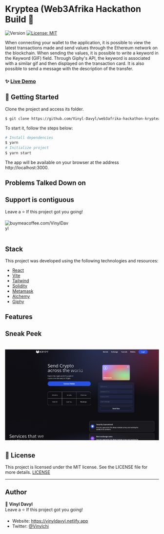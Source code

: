 # Kryptea (Web3Afrika Hackathon Build 💬

<p>
  <img alt="Version" src="https://img.shields.io/badge/version-1.0.1-blue.svg?cacheSeconds=2592000" />
  <a href="#" target="_blank">
    <img alt="License: MIT" src="https://img.shields.io/badge/License-MIT-red.svg" />
  </a>
</p>

When connecting your wallet to the application, it is possible to view the latest transactions made and send values through the Ethereum network on the blockchain. When sending the values, it is possible to write a keyword in the Keyword (GIF) field. Through Giphy's API, the keyword is associated with a similar gif and then displayed on the transaction card. It is also possible to send a message with the description of the transfer.
 
### ✨ [Live Demo]()

## 🚀 Getting Started

Clone the project and access its folder.

```bash
$ git clone https://github.com/Vinyl-Davyl/web3afrika-hackathon-kryptea.git
```

To start it, follow the steps below:
```bash
# Install dependencies
$ yarn
# Initialize project
$ yarn start
```
The app will be available on your browser at the address http://localhost:3000.


## Problems Talked Down on
<!-- 🪡 Accessibility: Giving web-based chat apps more power with the leverage of been accessed from any device with an internet connection, giving users greater flexibility and convenience.

🪡 No Download Required: Users don't need to download and install a separate app onto their device, saves storage space and reduces the time it takes to get started.

🪡 Cross-Platform Compatibility: TalkuTalku works across multiple platforms, including desktops, laptops, smartphones, and tablets, making them more accessible to a wider range of users.

🪡 Easy Integration: Web-based chat apps can easily integrate with other web applications or services, such as social media platforms, email, and project management tools.

🪡 SEO Benefits: Web-based chat apps can help improve website traffic and visibility through search engine optimization (SEO), as they can be optimized for specific keywords.

to name a few... -->



## Support is contiguous 

Leave a ⭐️ If this project got you going!
<p>
  <a href="https://www.buymeacoffee.com/VinylDavyl"> <img align="left" src="https://cdn.buymeacoffee.com/buttons/v2/default-yellow.png" height="50" width="210" alt="buymeacoffee.com/VinylDavyl" /></a>
</p>
<br /><br /><br />

## Stack
This project was developed using the following technologies and resources:

- [React](https://reactjs.org)
- [Vite](https://vitejs.dev/)
- [Tailwind](https://tailwindcss.com/)
- [Solidity](https://docs.soliditylang.org/)
- [Metamask](https://metamask.io/)
- [Alchemy](https://www.alchemy.com/)
- [Giphy](https://www.alchemy.com/)


## Features
<!-- ### From V2
- [x] Users can register/login via username and password.
- [x] Generate random avatars using [MultiAvatar](https://api.multiavatar.com/) API
- [x] Emoji picker Integrated.
- [x] Users can browse and skim through active users
- [x] Cross-Platform Compatibile

 ### Update on Features come V3
- [x] Full Migration to Typescript for scalability
- [x] Profile section where users can update their avatars with actual selected image
- [x] User should be abould to send photos and images while conversating
- [x] Users should be able to update already set profile image, after profile creation
- [x] UI Update -->

## Sneak Peek

<h1 align="center">
    <img alt="Gpt3" src=".github/preview.png" />
</h1>


## 📝 License

This project is licensed under the MIT license. See the LICENSE file for more details. [LICENSE](https://github.com//Vinyl-Davyl/web3afrika-hackathon-kryptea/blob/main/LICENSE)

---

## Author

👤 **Vinyl Davyl** <br/>
Leave a ⭐️ If this project got you going!
- Website: https://vinyldavyl.netlify.app
- Twitter: [@Vinylchi](https://twitter.com/Vinylchi)
